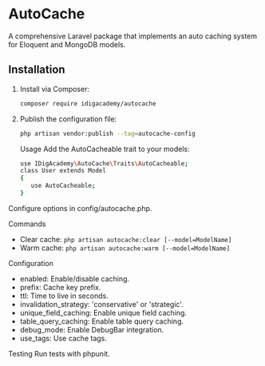 # AutoCache

A comprehensive Laravel package that implements an auto caching system for Eloquent and MongoDB models.

## Installation

1. Install via Composer:

   ```bash
   composer require idigacademy/autocache
   ```

2. Publish the configuration file:
   ```bash
   php artisan vendor:publish --tag=autocache-config
   ```
   Usage
   Add the AutoCacheable trait to your models:
   ```bash
   use IDigAcademy\AutoCache\Traits\AutoCacheable;
   class User extends Model
   {
      use AutoCacheable;
   }
   ```
Configure options in config/autocache.php.

Commands
* Clear cache: ```php artisan autocache:clear [--model=ModelName]```
* Warm cache: ```php artisan autocache:warm [--model=ModelName]```

Configuration
* enabled: Enable/disable caching.
* prefix: Cache key prefix.
* ttl: Time to live in seconds.
* invalidation_strategy: 'conservative' or 'strategic'.
* unique_field_caching: Enable unique field caching.
* table_query_caching: Enable table query caching.
* debug_mode: Enable DebugBar integration.
* use_tags: Use cache tags.

Testing
Run tests with phpunit.
